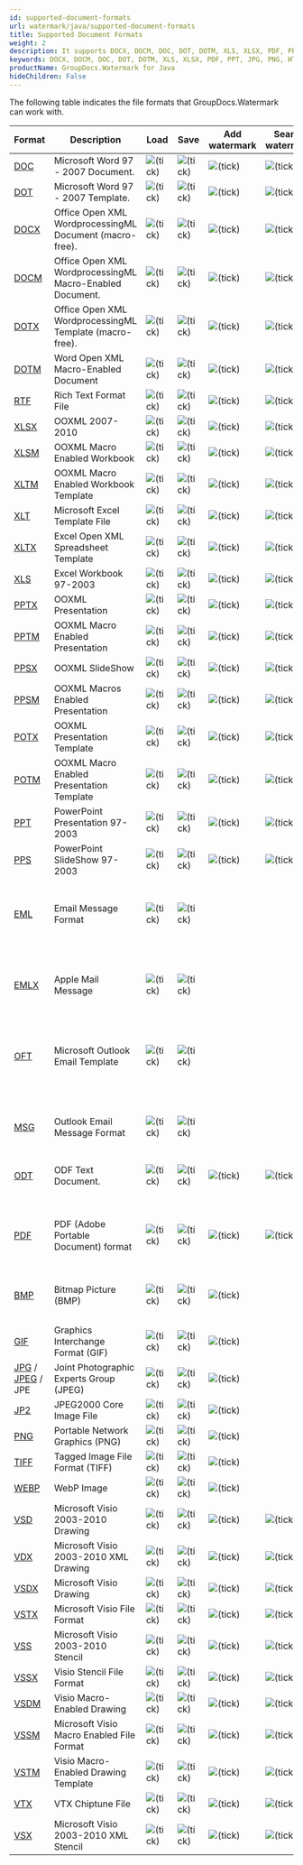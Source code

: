 ```yaml
---
id: supported-document-formats
url: watermark/java/supported-document-formats
title: Supported Document Formats
weight: 2
description: It supports DOCX, DOCM, DOC, DOT, DOTM, XLS, XLSX, PDF, PPT, JPG, PNG, HTML, EML and many more.
keywords: DOCX, DOCM, DOC, DOT, DOTM, XLS, XLSX, PDF, PPT, JPG, PNG, HTML, EML 
productName: GroupDocs.Watermark for Java
hideChildren: False
---
```

The following table indicates the file formats that GroupDocs.Watermark can work with.

| Format | Description | Load | Save | Add watermark | Search watermark | Remove watermark | Remarks |
| --- | --- | --- | --- | --- | --- | --- | --- |
| [DOC](https://docs.fileformat.com/word-processing/doc) | Microsoft Word 97 - 2007 Document. | ![(tick)](watermark/java/images/check.png) | ![(tick)](watermark/java/images/check.png) | ![(tick)](watermark/java/images/check.png) | ![(tick)](watermark/java/images/check.png) | ![(tick)](watermark/java/images/check.png) |   |
| [DOT](https://docs.fileformat.com/word-processing/dot/) | Microsoft Word 97 - 2007 Template. | ![(tick)](watermark/java/images/check.png) | ![(tick)](watermark/java/images/check.png) | ![(tick)](watermark/java/images/check.png) | ![(tick)](watermark/java/images/check.png) | ![(tick)](watermark/java/images/check.png) |   |
| [DOCX](https://docs.fileformat.com/word-processing/docx/) | Office Open XML WordprocessingML Document (macro-free). | ![(tick)](watermark/java/images/check.png) | ![(tick)](watermark/java/images/check.png) | ![(tick)](watermark/java/images/check.png) | ![(tick)](watermark/java/images/check.png) | ![(tick)](watermark/java/images/check.png) |   |
| [DOCM](https://docs.fileformat.com/word-processing/docm/) | Office Open XML WordprocessingML Macro-Enabled Document. | ![(tick)](watermark/java/images/check.png) | ![(tick)](watermark/java/images/check.png) | ![(tick)](watermark/java/images/check.png) | ![(tick)](watermark/java/images/check.png) | ![(tick)](watermark/java/images/check.png) |   |
| [DOTX](https://docs.fileformat.com/word-processing/dotx/) | Office Open XML WordprocessingML Template (macro-free). | ![(tick)](watermark/java/images/check.png) | ![(tick)](watermark/java/images/check.png) | ![(tick)](watermark/java/images/check.png) | ![(tick)](watermark/java/images/check.png) | ![(tick)](watermark/java/images/check.png) |   |
| [DOTM](https://docs.fileformat.com/word-processing/dotm/) | Word Open XML Macro-Enabled Document  | ![(tick)](watermark/java/images/check.png) | ![(tick)](watermark/java/images/check.png) | ![(tick)](watermark/java/images/check.png) | ![(tick)](watermark/java/images/check.png) | ![(tick)](watermark/java/images/check.png) |   |
| [RTF](https://docs.fileformat.com/word-processing/rtf/) | Rich Text Format File | ![(tick)](watermark/java/images/check.png) | ![(tick)](watermark/java/images/check.png) | ![(tick)](watermark/java/images/check.png) | ![(tick)](watermark/java/images/check.png) | ![(tick)](watermark/java/images/check.png) |   |
| [XLSX](https://docs.fileformat.com/spreadsheet/xlsx/) | OOXML 2007-2010 | ![(tick)](watermark/java/images/check.png) | ![(tick)](watermark/java/images/check.png) | ![(tick)](watermark/java/images/check.png) | ![(tick)](watermark/java/images/check.png) | ![(tick)](watermark/java/images/check.png) |   |
| [XLSM](https://docs.fileformat.com/spreadsheet/xlsm/) | OOXML Macro Enabled Workbook | ![(tick)](watermark/java/images/check.png) | ![(tick)](watermark/java/images/check.png) | ![(tick)](watermark/java/images/check.png) | ![(tick)](watermark/java/images/check.png) | ![(tick)](watermark/java/images/check.png) |   |
| [XLTM](https://docs.fileformat.com/spreadsheet/xltm/) | OOXML Macro Enabled Workbook Template | ![(tick)](watermark/java/images/check.png) | ![(tick)](watermark/java/images/check.png) | ![(tick)](watermark/java/images/check.png) | ![(tick)](watermark/java/images/check.png) | ![(tick)](watermark/java/images/check.png) |   |
| [XLT](https://docs.fileformat.com/spreadsheet/xlt/) | Microsoft Excel Template File | ![(tick)](watermark/java/images/check.png) | ![(tick)](watermark/java/images/check.png) | ![(tick)](watermark/java/images/check.png) | ![(tick)](watermark/java/images/check.png) | ![(tick)](watermark/java/images/check.png) |   |
| [XLTX](https://docs.fileformat.com/spreadsheet/xltx/) | Excel Open XML Spreadsheet Template | ![(tick)](watermark/java/images/check.png) | ![(tick)](watermark/java/images/check.png) | ![(tick)](watermark/java/images/check.png) | ![(tick)](watermark/java/images/check.png) | ![(tick)](watermark/java/images/check.png) |   |
| [XLS](https://docs.fileformat.com/spreadsheet/xls/) | Excel Workbook 97-2003 | ![(tick)](watermark/java/images/check.png) | ![(tick)](watermark/java/images/check.png) | ![(tick)](watermark/java/images/check.png) | ![(tick)](watermark/java/images/check.png) | ![(tick)](watermark/java/images/check.png) |   |
| [PPTX](https://docs.fileformat.com/presentation/pptx/) | OOXML Presentation | ![(tick)](watermark/java/images/check.png) | ![(tick)](watermark/java/images/check.png) | ![(tick)](watermark/java/images/check.png) | ![(tick)](watermark/java/images/check.png) | ![(tick)](watermark/java/images/check.png) |   |
| [PPTM](https://docs.fileformat.com/presentation/pptm/) | OOXML Macro Enabled Presentation | ![(tick)](watermark/java/images/check.png) | ![(tick)](watermark/java/images/check.png) | ![(tick)](watermark/java/images/check.png) | ![(tick)](watermark/java/images/check.png) | ![(tick)](watermark/java/images/check.png) |   |
| [PPSX](https://docs.fileformat.com/presentation/ppsx/) | OOXML SlideShow | ![(tick)](watermark/java/images/check.png) | ![(tick)](watermark/java/images/check.png) | ![(tick)](watermark/java/images/check.png) | ![(tick)](watermark/java/images/check.png) | ![(tick)](watermark/java/images/check.png) |   |
| [PPSM](https://docs.fileformat.com/presentation/ppsm/) | OOXML Macros Enabled Presentation | ![(tick)](watermark/java/images/check.png) | ![(tick)](watermark/java/images/check.png) | ![(tick)](watermark/java/images/check.png) | ![(tick)](watermark/java/images/check.png) | ![(tick)](watermark/java/images/check.png) |   |
| [POTX](https://docs.fileformat.com/presentation/potx/) | OOXML Presentation Template | ![(tick)](watermark/java/images/check.png) | ![(tick)](watermark/java/images/check.png) | ![(tick)](watermark/java/images/check.png) | ![(tick)](watermark/java/images/check.png) | ![(tick)](watermark/java/images/check.png) |   |
| [POTM](https://docs.fileformat.com/presentation/potm/) | OOXML Macro Enabled Presentation Template | ![(tick)](watermark/java/images/check.png) | ![(tick)](watermark/java/images/check.png) | ![(tick)](watermark/java/images/check.png) | ![(tick)](watermark/java/images/check.png) | ![(tick)](watermark/java/images/check.png) |   |
| [PPT](https://docs.fileformat.com/presentation/ppt/) | PowerPoint Presentation 97-2003 | ![(tick)](watermark/java/images/check.png) | ![(tick)](watermark/java/images/check.png) | ![(tick)](watermark/java/images/check.png) | ![(tick)](watermark/java/images/check.png) | ![(tick)](watermark/java/images/check.png) |   |
| [PPS](https://docs.fileformat.com/presentation/pps/) | PowerPoint SlideShow 97-2003 | ![(tick)](watermark/java/images/check.png) | ![(tick)](watermark/java/images/check.png) | ![(tick)](watermark/java/images/check.png) | ![(tick)](watermark/java/images/check.png) | ![(tick)](watermark/java/images/check.png) |   |
| [EML](https://docs.fileformat.com/email/eml/) | Email Message Format | ![(tick)](watermark/java/images/check.png) | ![(tick)](watermark/java/images/check.png) |   |   |   | Watermark management is available for attached documents and images. |
| [EMLX](https://docs.fileformat.com/email/emlx/) | Apple Mail Message | ![(tick)](watermark/java/images/check.png) | ![(tick)](watermark/java/images/check.png) |   |   |   | Watermark management is available for attached documents and images. |
| [OFT](https://docs.fileformat.com/email/oft/) | Microsoft Outlook Email Template | ![(tick)](watermark/java/images/check.png) | ![(tick)](watermark/java/images/check.png) |   |   |   | Watermark management is available for attached documents and images. |
| [MSG](https://docs.fileformat.com/email/msg/) | Outlook Email Message Format | ![(tick)](watermark/java/images/check.png) | ![(tick)](watermark/java/images/check.png) |   |   |   | Watermark management is available for attached documents and images. |
| [ODT](https://docs.fileformat.com/word-processing/odt/) | ODF Text Document. | ![(tick)](watermark/java/images/check.png) | ![(tick)](watermark/java/images/check.png) | ![(tick)](watermark/java/images/check.png) | ![(tick)](watermark/java/images/check.png) | ![(tick)](watermark/java/images/check.png) |   |
| [PDF](https://docs.fileformat.com/pdf/) | PDF (Adobe Portable Document) format | ![(tick)](watermark/java/images/check.png) | ![(tick)](watermark/java/images/check.png) | ![(tick)](watermark/java/images/check.png) | ![(tick)](watermark/java/images/check.png) | ![(tick)](watermark/java/images/check.png) | Watermark searching and removing is not available for rasterized pages. |
| [BMP](https://docs.fileformat.com/image/bmp/) | Bitmap Picture (BMP) | ![(tick)](watermark/java/images/check.png) | ![(tick)](watermark/java/images/check.png) | ![(tick)](watermark/java/images/check.png) | 
 |   |   |
| [GIF](https://docs.fileformat.com/image/gif/) | Graphics Interchange Format (GIF) | ![(tick)](watermark/java/images/check.png) | ![(tick)](watermark/java/images/check.png) | ![(tick)](watermark/java/images/check.png) |   |   |   |
| [JPG](https://docs.fileformat.com/image/jpeg) / [JPEG](https://docs.fileformat.com/image/jpeg) / JPE   | Joint Photographic Experts Group (JPEG) | ![(tick)](watermark/java/images/check.png) | ![(tick)](watermark/java/images/check.png) | ![(tick)](watermark/java/images/check.png) |   |   |   |
| [JP2](https://docs.fileformat.com/image/jp2/) | JPEG2000 Core Image File | ![(tick)](watermark/java/images/check.png) | ![(tick)](watermark/java/images/check.png) | ![(tick)](watermark/java/images/check.png) |   |   |   |
| [PNG](https://docs.fileformat.com/image/png/) | Portable Network Graphics (PNG) | ![(tick)](watermark/java/images/check.png) | ![(tick)](watermark/java/images/check.png) | ![(tick)](watermark/java/images/check.png) |   |   |   |
| [TIFF](https://docs.fileformat.com/image/tiff/) | Tagged Image File Format (TIFF) | ![(tick)](watermark/java/images/check.png) | ![(tick)](watermark/java/images/check.png) | ![(tick)](watermark/java/images/check.png) |   |   |   |
| [WEBP](https://docs.fileformat.com/image/webp/) | WebP Image | ![(tick)](watermark/java/images/check.png) | ![(tick)](watermark/java/images/check.png) | ![(tick)](watermark/java/images/check.png) |   |   |   |
| [VSD](https://docs.fileformat.com/image/vsd/) | Microsoft Visio 2003-2010 Drawing | ![(tick)](watermark/java/images/check.png) | ![(tick)](watermark/java/images/check.png) | ![(tick)](watermark/java/images/check.png) | ![(tick)](watermark/java/images/check.png) | ![(tick)](watermark/java/images/check.png) |   |
| [VDX](https://docs.fileformat.com/image/vdx/) | Microsoft Visio 2003-2010 XML Drawing | ![(tick)](watermark/java/images/check.png) | ![(tick)](watermark/java/images/check.png) | ![(tick)](watermark/java/images/check.png) | ![(tick)](watermark/java/images/check.png) | ![(tick)](watermark/java/images/check.png) |   |
| [VSDX](https://docs.fileformat.com/image/vsdx/) | Microsoft Visio Drawing | ![(tick)](watermark/java/images/check.png) | ![(tick)](watermark/java/images/check.png) | ![(tick)](watermark/java/images/check.png) | ![(tick)](watermark/java/images/check.png) | ![(tick)](watermark/java/images/check.png) |   |
| [VSTX](https://docs.fileformat.com/image/vstx/) | Microsoft Visio File Format | ![(tick)](watermark/java/images/check.png) | ![(tick)](watermark/java/images/check.png) | ![(tick)](watermark/java/images/check.png) | ![(tick)](watermark/java/images/check.png) | ![(tick)](watermark/java/images/check.png) |   |
| [VSS](https://docs.fileformat.com/image/vss/) | Microsoft Visio 2003-2010 Stencil | ![(tick)](watermark/java/images/check.png) | ![(tick)](watermark/java/images/check.png) | ![(tick)](watermark/java/images/check.png) | ![(tick)](watermark/java/images/check.png) | ![(tick)](watermark/java/images/check.png) |   |
| [VSSX](https://docs.fileformat.com/image/vssx/) | Visio Stencil File Format | ![(tick)](watermark/java/images/check.png) | ![(tick)](watermark/java/images/check.png) | ![(tick)](watermark/java/images/check.png) | ![(tick)](watermark/java/images/check.png) | ![(tick)](watermark/java/images/check.png) |   |
| [VSDM](https://docs.fileformat.com/image/vsdm/) | Visio Macro-Enabled Drawing | ![(tick)](watermark/java/images/check.png) | ![(tick)](watermark/java/images/check.png) | ![(tick)](watermark/java/images/check.png) | ![(tick)](watermark/java/images/check.png) | ![(tick)](watermark/java/images/check.png) |   |
| [VSSM](https://docs.fileformat.com/image/vssm/) | Microsoft Visio Macro Enabled File Format | ![(tick)](watermark/java/images/check.png) | ![(tick)](watermark/java/images/check.png) | ![(tick)](watermark/java/images/check.png) | ![(tick)](watermark/java/images/check.png) | ![(tick)](watermark/java/images/check.png) |   |
| [VSTM](https://docs.fileformat.com/image/vstm/) | Visio Macro-Enabled Drawing Template | ![(tick)](watermark/java/images/check.png) | ![(tick)](watermark/java/images/check.png) | ![(tick)](watermark/java/images/check.png) | ![(tick)](watermark/java/images/check.png) | ![(tick)](watermark/java/images/check.png) |   |
| [VTX](https://docs.fileformat.com/image/vtx/) | VTX Chiptune File | ![(tick)](watermark/java/images/check.png) | ![(tick)](watermark/java/images/check.png) | ![(tick)](watermark/java/images/check.png) | ![(tick)](watermark/java/images/check.png) | ![(tick)](watermark/java/images/check.png) |   |
| [VSX](https://docs.fileformat.com/image/vsx/) | Microsoft Visio 2003-2010 XML Stencil | ![(tick)](watermark/java/images/check.png) | ![(tick)](watermark/java/images/check.png) | ![(tick)](watermark/java/images/check.png) | ![(tick)](watermark/java/images/check.png) | ![(tick)](watermark/java/images/check.png) |   |
